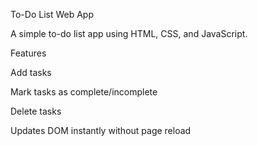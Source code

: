 To-Do List Web App

A simple to-do list app using HTML, CSS, and JavaScript.

Features

Add tasks

Mark tasks as complete/incomplete

Delete tasks

Updates DOM instantly without page reload
